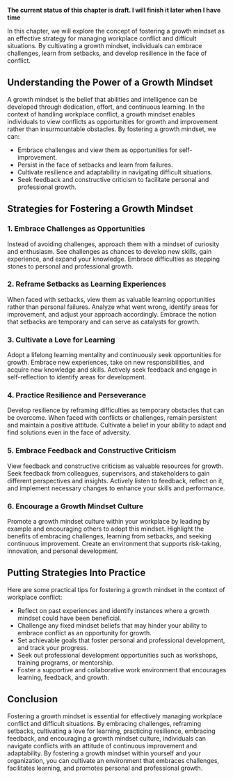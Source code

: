 **The current status of this chapter is draft. I will finish it later when I have time**

In this chapter, we will explore the concept of fostering a growth mindset as an effective strategy for managing workplace conflict and difficult situations. By cultivating a growth mindset, individuals can embrace challenges, learn from setbacks, and develop resilience in the face of conflict.

Understanding the Power of a Growth Mindset
-------------------------------------------

A growth mindset is the belief that abilities and intelligence can be developed through dedication, effort, and continuous learning. In the context of handling workplace conflict, a growth mindset enables individuals to view conflicts as opportunities for growth and improvement rather than insurmountable obstacles. By fostering a growth mindset, we can:

* Embrace challenges and view them as opportunities for self-improvement.
* Persist in the face of setbacks and learn from failures.
* Cultivate resilience and adaptability in navigating difficult situations.
* Seek feedback and constructive criticism to facilitate personal and professional growth.

Strategies for Fostering a Growth Mindset
-----------------------------------------

### 1. Embrace Challenges as Opportunities

Instead of avoiding challenges, approach them with a mindset of curiosity and enthusiasm. See challenges as chances to develop new skills, gain experience, and expand your knowledge. Embrace difficulties as stepping stones to personal and professional growth.

### 2. Reframe Setbacks as Learning Experiences

When faced with setbacks, view them as valuable learning opportunities rather than personal failures. Analyze what went wrong, identify areas for improvement, and adjust your approach accordingly. Embrace the notion that setbacks are temporary and can serve as catalysts for growth.

### 3. Cultivate a Love for Learning

Adopt a lifelong learning mentality and continuously seek opportunities for growth. Embrace new experiences, take on new responsibilities, and acquire new knowledge and skills. Actively seek feedback and engage in self-reflection to identify areas for development.

### 4. Practice Resilience and Perseverance

Develop resilience by reframing difficulties as temporary obstacles that can be overcome. When faced with conflicts or challenges, remain persistent and maintain a positive attitude. Cultivate a belief in your ability to adapt and find solutions even in the face of adversity.

### 5. Embrace Feedback and Constructive Criticism

View feedback and constructive criticism as valuable resources for growth. Seek feedback from colleagues, supervisors, and stakeholders to gain different perspectives and insights. Actively listen to feedback, reflect on it, and implement necessary changes to enhance your skills and performance.

### 6. Encourage a Growth Mindset Culture

Promote a growth mindset culture within your workplace by leading by example and encouraging others to adopt this mindset. Highlight the benefits of embracing challenges, learning from setbacks, and seeking continuous improvement. Create an environment that supports risk-taking, innovation, and personal development.

Putting Strategies Into Practice
--------------------------------

Here are some practical tips for fostering a growth mindset in the context of workplace conflict:

* Reflect on past experiences and identify instances where a growth mindset could have been beneficial.
* Challenge any fixed mindset beliefs that may hinder your ability to embrace conflict as an opportunity for growth.
* Set achievable goals that foster personal and professional development, and track your progress.
* Seek out professional development opportunities such as workshops, training programs, or mentorship.
* Foster a supportive and collaborative work environment that encourages learning, feedback, and growth.

Conclusion
----------

Fostering a growth mindset is essential for effectively managing workplace conflict and difficult situations. By embracing challenges, reframing setbacks, cultivating a love for learning, practicing resilience, embracing feedback, and encouraging a growth mindset culture, individuals can navigate conflicts with an attitude of continuous improvement and adaptability. By fostering a growth mindset within yourself and your organization, you can cultivate an environment that embraces challenges, facilitates learning, and promotes personal and professional growth.
